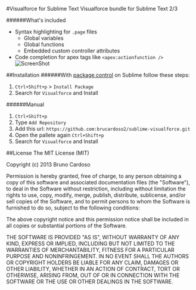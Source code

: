 #Visualforce for Sublime Text
Visualforce bundle for Sublime Text 2/3

######What's included
- Syntax highlighting for `.page` files
    - Global variables
    - Global functions
    - Embedded custom controller attributes
- Code completion for apex tags like `<apex:actionfunction />`
![ScreenShot](https://github.com/brucardoso2/sublime-visualforce/raw/master//screenshots/autocomplete.png)

##Installation
######With [package control][pc] 
on Sublime follow these steps:

1. `Ctrl+Shift+p` >  `Install Package`
2. Search for `Visualforce` and Install


######Manual
1. `Ctrl+Shift+p`
2. Type `Add Repository`
3. Add this url: `https://github.com:brucardoso2/sublime-visualforce.git`
4. Open the pallete again `Ctrl+Shift+p`
5. Search for `Visualforce` and Install


##License
The MIT License (MIT)

Copyright (c) 2013 Bruno Cardoso

Permission is hereby granted, free of charge, to any person obtaining a copy of
this software and associated documentation files (the "Software"), to deal in
the Software without restriction, including without limitation the rights to
use, copy, modify, merge, publish, distribute, sublicense, and/or sell copies of
the Software, and to permit persons to whom the Software is furnished to do so,
subject to the following conditions:

The above copyright notice and this permission notice shall be included in all
copies or substantial portions of the Software.

THE SOFTWARE IS PROVIDED "AS IS", WITHOUT WARRANTY OF ANY KIND, EXPRESS OR
IMPLIED, INCLUDING BUT NOT LIMITED TO THE WARRANTIES OF MERCHANTABILITY, FITNESS
FOR A PARTICULAR PURPOSE AND NONINFRINGEMENT. IN NO EVENT SHALL THE AUTHORS OR
COPYRIGHT HOLDERS BE LIABLE FOR ANY CLAIM, DAMAGES OR OTHER LIABILITY, WHETHER
IN AN ACTION OF CONTRACT, TORT OR OTHERWISE, ARISING FROM, OUT OF OR IN
CONNECTION WITH THE SOFTWARE OR THE USE OR OTHER DEALINGS IN THE SOFTWARE.

[pc]: http://wbond.net/sublime_packages/package_control